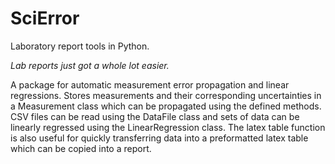 # SciError
Laboratory report tools in Python.

<i>Lab reports just got a whole lot easier.</i>

A package for automatic measurement error propagation and linear regressions. Stores measurements and their corresponding uncertainties in a Measurement class which can be propagated using the defined methods. CSV files can be read using the DataFile class and sets of data can be linearly regressed using the LinearRegression class. The latex table function is also useful for quickly transferring data into a preformatted latex table which can be copied into a report.
